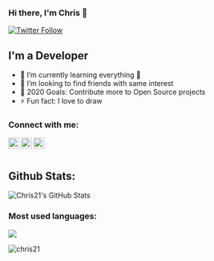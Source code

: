 ### Hi there, I'm Chris 👋

[![Twitter Follow](https://img.shields.io/twitter/follow/Chris21?color=1DA1F2&logo=twitter&style=for-the-badge)](https://twitter.com/intent/follow?original_referer=https%3A%2F%2Fgithub.com%2F21lChrisl12&screen_name=21lChrisl12)

## I'm a Developer

- 🌱 I’m currently learning everything 🤣
- 👯 I’m looking to find friends with same interest
- 🥅 2020 Goals: Contribute more to Open Source projects
- ⚡ Fun fact: I love to draw

### Connect with me:

[<img align="left" alt="Chris | YouTube" width="22px" src="https://cdn.jsdelivr.net/npm/simple-icons@v3/icons/youtube.svg" />][youtube]
[<img align="left" alt="Chris21 | Twitter" width="22px" src="https://cdn.jsdelivr.net/npm/simple-icons@v3/icons/twitter.svg" />][twitter]
[<img align="left" alt="Chris21 | Instagram" width="22px" src="https://cdn.jsdelivr.net/npm/simple-icons@v3/icons/instagram.svg" />][instagram]

<br/>
<br/>

## Github Stats:

<img align="left" alt="Chris21's GitHub Stats" src="https://github-readme-stats.vercel.app/api?username=Chris166&show_icons=true&hide_border=true" />

<br/>


### Most used languages:

<a href="https://github.com/Chris166">
  <img align="center" src="https://github-readme-stats.vercel.app/api/top-langs/?username=chris166&theme=light&hide_langs_below=1" />
</a>



<p align="left"> <img src="https://komarev.com/ghpvc/?username=chris166&label=Views&color=blue&style=plastic" alt="chris21" /> </p>

[twitter]: https://twitter.com/21lChrisl12
[youtube]: https://www.youtube.com/channel/UC1BqxiuZ2giJKhLeKgcEjMA?view_as=subscriber
[instagram]: https://www.instagram.com/chris.0021/
